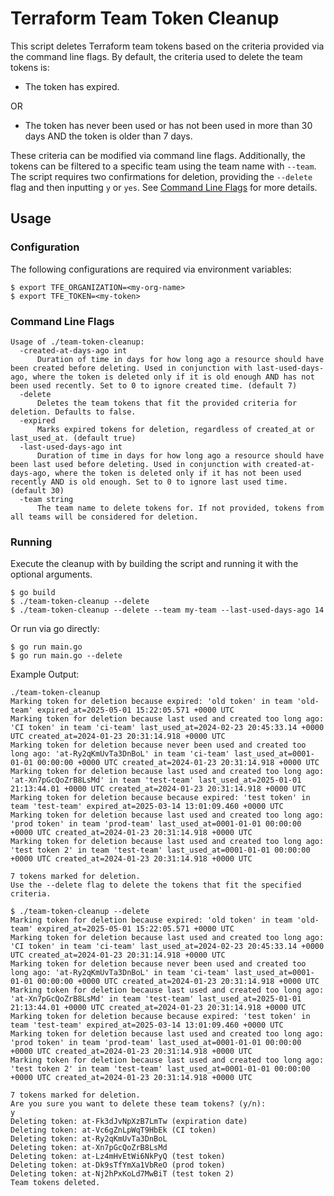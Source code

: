 # Terraform Team Token Cleanup

This script deletes Terraform team tokens based on the criteria provided via the command line flags.
By default, the criteria used to delete the team tokens is:

- The token has expired.

OR

- The token has never been used or has not been used in more than 30 days AND the token is older than 7 days.

These criteria can be modified via command line flags. Additionally, the tokens can be filtered to
a specific team using the team name with `--team`. The script requires two confirmations for deletion,
providing the `--delete` flag and then inputting `y` or `yes`. See [Command Line Flags](#command-line-flags)
for more details.

## Usage

### Configuration

The following configurations are required via environment variables:

```
$ export TFE_ORGANIZATION=<my-org-name>
$ export TFE_TOKEN=<my-token>
```

### Command Line Flags

```
Usage of ./team-token-cleanup:
  -created-at-days-ago int
      Duration of time in days for how long ago a resource should have been created before deleting. Used in conjunction with last-used-days-ago, where the token is deleted only if it is old enough AND has not been used recently. Set to 0 to ignore created time. (default 7)
  -delete
      Deletes the team tokens that fit the provided criteria for deletion. Defaults to false.
  -expired
      Marks expired tokens for deletion, regardless of created_at or last_used_at. (default true)
  -last-used-days-ago int
      Duration of time in days for how long ago a resource should have been last used before deleting. Used in conjunction with created-at-days-ago, where the token is deleted only if it has not been used recently AND is old enough. Set to 0 to ignore last used time. (default 30)
  -team string
      The team name to delete tokens for. If not provided, tokens from all teams will be considered for deletion.
```


### Running

Execute the cleanup with by building the script and running it with the optional arguments.

```
$ go build
$ ./team-token-cleanup --delete
$ ./team-token-cleanup --delete --team my-team --last-used-days-ago 14
```

Or run via go directly:

```
$ go run main.go
$ go run main.go --delete
```

Example Output:

```
./team-token-cleanup
Marking token for deletion because expired: 'old token' in team 'old-team' expired_at=2025-05-01 15:22:05.571 +0000 UTC
Marking token for deletion because last used and created too long ago: 'CI token' in team 'ci-team' last_used_at=2024-02-23 20:45:33.14 +0000 UTC created_at=2024-01-23 20:31:14.918 +0000 UTC
Marking token for deletion because never been used and created too long ago: 'at-Ry2qKmUvTa3DnBoL' in team 'ci-team' last_used_at=0001-01-01 00:00:00 +0000 UTC created_at=2024-01-23 20:31:14.918 +0000 UTC
Marking token for deletion because last used and created too long ago: 'at-Xn7pGcQoZrB8LsMd' in team 'test-team' last_used_at=2025-01-01 21:13:44.01 +0000 UTC created_at=2024-01-23 20:31:14.918 +0000 UTC
Marking token for deletion because because expired: 'test token' in team 'test-team' expired_at=2025-03-14 13:01:09.460 +0000 UTC
Marking token for deletion because last used and created too long ago: 'prod token' in team 'prod-team' last_used_at=0001-01-01 00:00:00 +0000 UTC created_at=2024-01-23 20:31:14.918 +0000 UTC
Marking token for deletion because last used and created too long ago: 'test token 2' in team 'test-team' last_used_at=0001-01-01 00:00:00 +0000 UTC created_at=2024-01-23 20:31:14.918 +0000 UTC

7 tokens marked for deletion.
Use the --delete flag to delete the tokens that fit the specified criteria.
```

```
$ ./team-token-cleanup --delete
Marking token for deletion because expired: 'old token' in team 'old-team' expired_at=2025-05-01 15:22:05.571 +0000 UTC
Marking token for deletion because last used and created too long ago: 'CI token' in team 'ci-team' last_used_at=2024-02-23 20:45:33.14 +0000 UTC created_at=2024-01-23 20:31:14.918 +0000 UTC
Marking token for deletion because never been used and created too long ago: 'at-Ry2qKmUvTa3DnBoL' in team 'ci-team' last_used_at=0001-01-01 00:00:00 +0000 UTC created_at=2024-01-23 20:31:14.918 +0000 UTC
Marking token for deletion because last used and created too long ago: 'at-Xn7pGcQoZrB8LsMd' in team 'test-team' last_used_at=2025-01-01 21:13:44.01 +0000 UTC created_at=2024-01-23 20:31:14.918 +0000 UTC
Marking token for deletion because because expired: 'test token' in team 'test-team' expired_at=2025-03-14 13:01:09.460 +0000 UTC
Marking token for deletion because last used and created too long ago: 'prod token' in team 'prod-team' last_used_at=0001-01-01 00:00:00 +0000 UTC created_at=2024-01-23 20:31:14.918 +0000 UTC
Marking token for deletion because last used and created too long ago: 'test token 2' in team 'test-team' last_used_at=0001-01-01 00:00:00 +0000 UTC created_at=2024-01-23 20:31:14.918 +0000 UTC

7 tokens marked for deletion.
Are you sure you want to delete these team tokens? (y/n):
y
Deleting token: at-Fk3dJvNpXzB7LmTw (expiration date)
Deleting token: at-Vc6gZnLpWqT9HbEk (CI token)
Deleting token: at-Ry2qKmUvTa3DnBoL
Deleting token: at-Xn7pGcQoZrB8LsMd
Deleting token: at-Lz4mHvEtWi6NkPyQ (test token)
Deleting token: at-Dk9sTfYmXa1VbReO (prod token)
Deleting token: at-Nj2hPxKoLd7MwBiT (test token 2)
Team tokens deleted.
```
